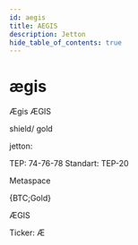 ```yaml
---
id: aegis
title: AEGIS
description: Jetton
hide_table_of_contents: true
---
```


# ægis

Ægis
ÆGIS

shield/
gold

jetton:

TEP: 74-76-78
Standart: TEP-20

Metaspace

{BTC;Gold}

ÆGIS

Ticker: Æ
